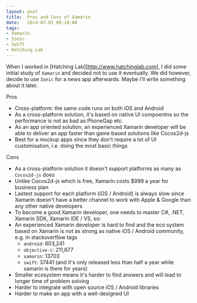 ```yaml
---
layout: post
title:  Pros and Cons of Xamarin
date:   2014-07-01 09:18:00
tags:
- Xamarin
- Ionic
- Swift
- Hatching Lab
---
```


When I worked in [Hatching Lab][http://www.hatchinglab.com], I did some initial study of `Xamarin` and decided not to use it eventually. We did however, decide to use `Ionic` for a news app afterwards. Maybe I'll write something about it later.

Pros

- Cross-platform: the same code runs on both iOS and Android
- As a cross-platform solution, it's based on native UI compoentns so the performance is not as bad as PhoneGap etc.
- As an app oriented solution, an experienced Xamarin developer will be able to deliver an app faster than game based solutions like Cocos2d-js
- Best for a mockup apps since they don't require a lot of UI customisation, i.e. doing the most basic things

Cons

- As a cross-platform solution it doesn't support platforms as many as `Cocos2d-js` does
- Unlike Cocos2d-js which is free, Xamarin costs $999 a year for business plan
- Lastest support for each platform (iOS / Android) is always slow since Xamarin doesn't have a better channel to work with Apple & Google than any other native developers
- To become a good Xamarin developer, one needs to master C#, .NET, Xamarin SDK, Xamarin IDE / VS, so:
- An experienced Xamarin developer is hard to find and the eco system based on Xamarin is not as strong as native iOS / Android community, e.g. in stackoverflow tags
  - `android`: 603,241
  - `objective-c`: 211,677
  - `xamarin`: 13703
  - `swift`: 37441 (and it's only released less than half a year while xamarin is there for years)
- Smaller ecosystem means it's harder to find answers and will lead to longer time of problem solving
- Harder to integrate with open source iOS / Android libraries
- Harder to make an app with a well-designed UI
